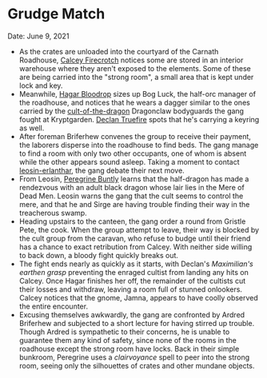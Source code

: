 # Grudge Match

Date: June 9, 2021

- As the crates are unloaded into the courtyard of the Carnath Roadhouse, [Calcey Firecrotch](../Characters/Calcey%20Firecrotch/%21index.md) notices some are stored in an interior warehouse where they aren't exposed to the elements. Some of these are being carried into the "strong room", a small area that is kept under lock and key.
- Meanwhile, [Hagar Bloodrop](../Characters/Hagar%20Bloodrop/%21index.md) sizes up Bog Luck, the half-orc manager of the roadhouse, and notices that he wears a dagger similar to the ones carried by the [cult-of-the-dragon](../factions/cult-of-the-dragon.md) Dragonclaw bodyguards the gang fought at Kryptgarden. [Declan Truefire](../Characters/Declan%20Truefire/%21index.md) spots that he's carrying a keyring as well.
- After foreman Briferhew convenes the group to receive their payment, the laborers disperse into the roadhouse to find beds. The gang manage to find a room with only two other occupants, one of whom is absent while the other appears sound asleep. Taking a moment to contact [leosin-erlanthar](../npcs/leosin-erlanthar.md), the gang debate their next move.
- From Leosin, [Peregrine Buntly](../Characters/Peregrine%20Buntly/%21index.md) learns that the half-dragon has made a rendezvous with an adult black dragon whose lair lies in the Mere of Dead Men. Leosin warns the gang that the cult seems to control the mere, and that he and Sirge are having trouble finding their way in the treacherous swamp.
- Heading upstairs to the canteen, the gang order a round from Gristle Pete, the cook. When the group attempt to leave, their way is blocked by the cult group from the caravan, who refuse to budge until their friend has a chance to exact retribution from Calcey. With neither side willing to back down, a bloody fight quickly breaks out.
- The fight ends nearly as quickly as it starts, with Declan's *Maximilian's earthen grasp* preventing the enraged cultist from landing any hits on Calcey. Once Hagar finishes her off, the remainder of the cultists cut their losses and withdraw, leaving a room full of stunned onlookers. Calcey notices that the gnome, Jamna, appears to have coolly observed the entire encounter.
- Excusing themselves awkwardly, the gang are confronted by Ardred Briferhew and subjected to a short lecture for having stirred up trouble. Though Ardred is sympathetic to their concerns, he is unable to guarantee them any kind of safety, since none of the rooms in the roadhouse except the strong room have locks. Back in their simple bunkroom, Peregrine uses a *clairvoyance* spell to peer into the strong room, seeing only the silhouettes of crates and other mundane objects.